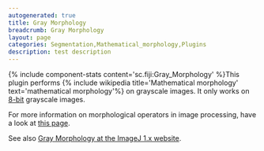 ```yaml
---
autogenerated: true
title: Gray Morphology
breadcrumb: Gray Morphology
layout: page
categories: Segmentation,Mathematical_morphology,Plugins
description: test description
---
```


{% include component-stats content='sc.fiji:Gray\_Morphology' %}This plugin performs {% include wikipedia title='Mathematical morphology' text='mathematical morphology'%} on grayscale images. It only works on [8-bit](8-bit) grayscale images.

For more information on morphological operators in image processing, have a look at [this page](http://homepages.inf.ed.ac.uk/rbf/HIPR2/matmorph.htm).

See also [Gray Morphology at the ImageJ 1.x website](https://imagej.net/plugins/gray-morphology.html).

  
